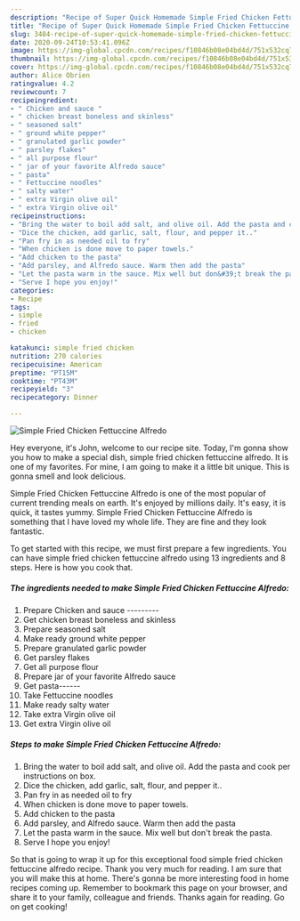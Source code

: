 ```yaml
---
description: "Recipe of Super Quick Homemade Simple Fried Chicken Fettuccine Alfredo"
title: "Recipe of Super Quick Homemade Simple Fried Chicken Fettuccine Alfredo"
slug: 3484-recipe-of-super-quick-homemade-simple-fried-chicken-fettuccine-alfredo
date: 2020-09-24T10:53:41.096Z
image: https://img-global.cpcdn.com/recipes/f10846b08e04bd4d/751x532cq70/simple-fried-chicken-fettuccine-alfredo-recipe-main-photo.jpg
thumbnail: https://img-global.cpcdn.com/recipes/f10846b08e04bd4d/751x532cq70/simple-fried-chicken-fettuccine-alfredo-recipe-main-photo.jpg
cover: https://img-global.cpcdn.com/recipes/f10846b08e04bd4d/751x532cq70/simple-fried-chicken-fettuccine-alfredo-recipe-main-photo.jpg
author: Alice Obrien
ratingvalue: 4.2
reviewcount: 7
recipeingredient:
- " Chicken and sauce "
- " chicken breast boneless and skinless"
- " seasoned salt"
- " ground white pepper"
- " granulated garlic powder"
- " parsley flakes"
- " all purpose flour"
- " jar of your favorite Alfredo sauce"
- " pasta"
- " Fettuccine noodles"
- " salty water"
- " extra Virgin olive oil"
- " extra Virgin olive oil"
recipeinstructions:
- "Bring the water to boil add salt, and olive oil. Add the pasta and cook per instructions on box."
- "Dice the chicken, add garlic, salt, flour, and pepper it.."
- "Pan fry in as needed oil to fry"
- "When chicken is done move to paper towels."
- "Add chicken to the pasta"
- "Add parsley, and Alfredo sauce. Warm then add the pasta"
- "Let the pasta warm in the sauce. Mix well but don&#39;t break the pasta."
- "Serve I hope you enjoy!"
categories:
- Recipe
tags:
- simple
- fried
- chicken

katakunci: simple fried chicken 
nutrition: 270 calories
recipecuisine: American
preptime: "PT15M"
cooktime: "PT43M"
recipeyield: "3"
recipecategory: Dinner

---
```



![Simple Fried Chicken Fettuccine Alfredo](https://img-global.cpcdn.com/recipes/f10846b08e04bd4d/751x532cq70/simple-fried-chicken-fettuccine-alfredo-recipe-main-photo.jpg)

Hey everyone, it's John, welcome to our recipe site. Today, I'm gonna show you how to make a special dish, simple fried chicken fettuccine alfredo. It is one of my favorites. For mine, I am going to make it a little bit unique. This is gonna smell and look delicious.



Simple Fried Chicken Fettuccine Alfredo is one of the most popular of current trending meals on earth. It's enjoyed by millions daily. It's easy, it is quick, it tastes yummy. Simple Fried Chicken Fettuccine Alfredo is something that I have loved my whole life. They are fine and they look fantastic.


To get started with this recipe, we must first prepare a few ingredients. You can have simple fried chicken fettuccine alfredo using 13 ingredients and 8 steps. Here is how you cook that.

<!--inarticleads1-->

##### The ingredients needed to make Simple Fried Chicken Fettuccine Alfredo:

1. Prepare  Chicken and sauce ---------
1. Get  chicken breast boneless and skinless
1. Prepare  seasoned salt
1. Make ready  ground white pepper
1. Prepare  granulated garlic powder
1. Get  parsley flakes
1. Get  all purpose flour
1. Prepare  jar of your favorite Alfredo sauce
1. Get  pasta------
1. Take  Fettuccine noodles
1. Make ready  salty water
1. Take  extra Virgin olive oil
1. Get  extra Virgin olive oil




<!--inarticleads2-->

##### Steps to make Simple Fried Chicken Fettuccine Alfredo:

1. Bring the water to boil add salt, and olive oil. Add the pasta and cook per instructions on box.
1. Dice the chicken, add garlic, salt, flour, and pepper it..
1. Pan fry in as needed oil to fry
1. When chicken is done move to paper towels.
1. Add chicken to the pasta
1. Add parsley, and Alfredo sauce. Warm then add the pasta
1. Let the pasta warm in the sauce. Mix well but don&#39;t break the pasta.
1. Serve I hope you enjoy!




So that is going to wrap it up for this exceptional food simple fried chicken fettuccine alfredo recipe. Thank you very much for reading. I am sure that you will make this at home. There's gonna be more interesting food in home recipes coming up. Remember to bookmark this page on your browser, and share it to your family, colleague and friends. Thanks again for reading. Go on get cooking!
